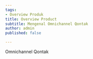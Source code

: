 ```yaml
---
tags:
- Overview Produk
title: Overview Product
subtitle: Mengenal Omnichannel Qontak
author: admin
published: false

---
```

Omnichannel Qontak 
